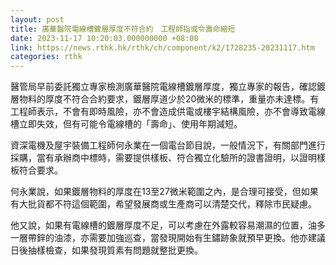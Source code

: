 ```yaml
---
layout: post
title: 廣華醫院電線槽鍍層厚度不符合約　工程師指或令壽命縮短
date: 2023-11-17 10:20:03.000000000 +08:00
link: https://news.rthk.hk/rthk/ch/component/k2/1728235-20231117.htm
categories: rthk
---
```


醫管局早前委託獨立專家檢測廣華醫院電線槽鍍層厚度，獨立專家的報告，確認鍍層物料的厚度不符合合約要求，鍍層厚道少於20微米的標準，重量亦未達標。有工程師表示，不會有即時風險，亦不會造成供電或樓宇結構風險，亦不會導致電線槽立即失效，但有可能令電線槽的「壽命」、使用年期減短。

資深電機及屋宇裝備工程師何永業在一個電台節目說，一般情況下，有關部門進行採購，當有承辦商中標時，需要提供樣板、符合獨立化驗所的證書證明，以證明樣板符合要求。

何永業說，如果鍍層物料的厚度在13至27微米範圍之內，是合理可接受，但如果有大批貨都不符這個範圍，希望發展商或生產商可以清楚交代，釋除市民疑慮。

他又說，如果有電線槽的鍍層厚度不足，可以考慮在外露較容易潮濕的位置，油多一層帶鋅的油漆，亦需要加強巡查，當發現開始有生鏽跡象就預早更換。他亦建議日後抽樣檢查，如果發現質素有問題就整批更換。
